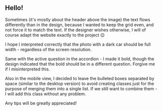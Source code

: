 ## Hello!

Sometimes (it's mostly about the header above the image) the text flows differently than in the design, because I wanted to keep the grid even, and not force it to match the text. If the designer wishes otherwise, I will of course adapt the website exactly to the project :wink:

I hope I interpreted correctly that the photo with a dark car should be full width - regardless of the screen resolution.

Same with the active question in the accordion - I made it bold, though the design indicated that the bold should be in a different question. Forgive me if I misinterpreted this.

Also in the mobile view, I decided to leave the bulleted boxes separated by space (similar to the desktop version) to avoid creating classes just for the purpose of merging them into a single list. If we still want to combine them - I will add this class without any problem.

Any tips will be greatly appreciated!
